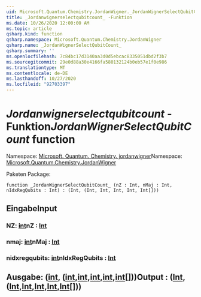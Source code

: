 ```yaml
---
uid: Microsoft.Quantum.Chemistry.JordanWigner._JordanWignerSelectQubitCount_
title: _Jordanwignerselectqubitcount_ -Funktion
ms.date: 10/26/2020 12:00:00 AM
ms.topic: article
qsharp.kind: function
qsharp.namespace: Microsoft.Quantum.Chemistry.JordanWigner
qsharp.name: _JordanWignerSelectQubitCount_
qsharp.summary: ''
ms.openlocfilehash: 7c84bc17d3140aa3d0d5ebcac8335051dbd2f3b7
ms.sourcegitcommit: 29e0d88a30e4166fa580132124b0eb57e1f0e986
ms.translationtype: MT
ms.contentlocale: de-DE
ms.lasthandoff: 10/27/2020
ms.locfileid: "92703397"
---
```

# <a name="_jordanwignerselectqubitcount_-function"></a><span data-ttu-id="f7497-102">_Jordanwignerselectqubitcount_ -Funktion</span><span class="sxs-lookup"><span data-stu-id="f7497-102">_JordanWignerSelectQubitCount_ function</span></span>

<span data-ttu-id="f7497-103">Namespace: [Microsoft. Quantum. Chemistry. jordanwigner](xref:Microsoft.Quantum.Chemistry.JordanWigner)</span><span class="sxs-lookup"><span data-stu-id="f7497-103">Namespace: [Microsoft.Quantum.Chemistry.JordanWigner](xref:Microsoft.Quantum.Chemistry.JordanWigner)</span></span>

<span data-ttu-id="f7497-104">Paketen [](https://nuget.org/packages/)</span><span class="sxs-lookup"><span data-stu-id="f7497-104">Package: [](https://nuget.org/packages/)</span></span>




```qsharp
function _JordanWignerSelectQubitCount_ (nZ : Int, nMaj : Int, nIdxRegQubits : Int) : (Int, (Int, Int, Int, Int, Int[]))
```


## <a name="input"></a><span data-ttu-id="f7497-105">Eingabe</span><span class="sxs-lookup"><span data-stu-id="f7497-105">Input</span></span>

### <a name="nz--int"></a><span data-ttu-id="f7497-106">NZ: [int](xref:microsoft.quantum.lang-ref.int)</span><span class="sxs-lookup"><span data-stu-id="f7497-106">nZ : [Int](xref:microsoft.quantum.lang-ref.int)</span></span>




### <a name="nmaj--int"></a><span data-ttu-id="f7497-107">nmaj: [int](xref:microsoft.quantum.lang-ref.int)</span><span class="sxs-lookup"><span data-stu-id="f7497-107">nMaj : [Int](xref:microsoft.quantum.lang-ref.int)</span></span>




### <a name="nidxregqubits--int"></a><span data-ttu-id="f7497-108">nidxregqubits: [int](xref:microsoft.quantum.lang-ref.int)</span><span class="sxs-lookup"><span data-stu-id="f7497-108">nIdxRegQubits : [Int](xref:microsoft.quantum.lang-ref.int)</span></span>





## <a name="output--intintintintintint"></a><span data-ttu-id="f7497-109">Ausgabe: ([int](xref:microsoft.quantum.lang-ref.int), ([int](xref:microsoft.quantum.lang-ref.int),[int](xref:microsoft.quantum.lang-ref.int),[int](xref:microsoft.quantum.lang-ref.int),[int](xref:microsoft.quantum.lang-ref.int),[int](xref:microsoft.quantum.lang-ref.int)[]))</span><span class="sxs-lookup"><span data-stu-id="f7497-109">Output : ([Int](xref:microsoft.quantum.lang-ref.int),([Int](xref:microsoft.quantum.lang-ref.int),[Int](xref:microsoft.quantum.lang-ref.int),[Int](xref:microsoft.quantum.lang-ref.int),[Int](xref:microsoft.quantum.lang-ref.int),[Int](xref:microsoft.quantum.lang-ref.int)[]))</span></span>

